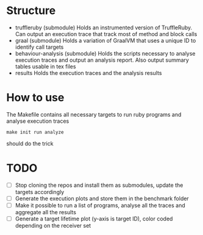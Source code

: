 # Structure
- truffleruby (submodule)
Holds an instrumented version of TruffleRuby. Can output an execution trace that track most of method and block calls
- graal (submodule)
Holds a variation of GraalVM that uses a unique ID to identify call targets
- behaviour-analysis (submodule)
Holds the scripts necessary to analyse execution traces and output an analysis report.
Also output summary tables usable in tex files
- results
Holds the execution traces and the analysis results

# How to use
The Makefile contains all necessary targets to run ruby programs and analyse execution traces

    make init run analyze

should do the trick

# TODO
- [ ] Stop cloning the repos and install them as submodules, update the targets accordingly
- [ ] Generate the execution plots and store them in the benchmark folder
- [ ] Make it possible to run a list of programs, analyse all the traces and aggregate all the results 
- [ ] Generate a target lifetime plot (y-axis is target ID), color coded depending on the receiver set
